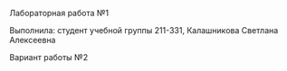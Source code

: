 Лабораторная работа №1

Выполнила: студент учебной группы 211-331, Калашникова Светлана Алексеевна

Вариант работы №2
